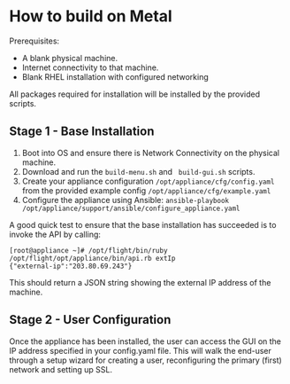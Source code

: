 # How to build on Metal

Prerequisites:
  - A blank physical machine.
  - Internet connectivity to that machine.
  - Blank RHEL installation with configured networking

All packages required for installation will be installed by the provided scripts.

## Stage 1 - Base Installation

1. Boot into OS and ensure there is Network Connectivity on the physical machine.
2. Download and run the `build-menu.sh` and ` build-gui.sh` scripts.
3. Create your appliance configuration `/opt/appliance/cfg/config.yaml` from the provided example config `/opt/appliance/cfg/example.yaml`
4. Configure the appliance using Ansible: `ansible-playbook /opt/appliance/support/ansible/configure_appliance.yaml`

A good quick test to ensure that the base installation has succeeded is to invoke the API by calling:

 ```
[root@appliance ~]# /opt/flight/bin/ruby /opt/flight/opt/appliance/bin/api.rb extIp
{"external-ip":"203.80.69.243"}
 ```
This should return a JSON string showing the external IP address of the machine. 

## Stage 2 - User Configuration

Once the appliance has been installed, the user can access the GUI on the IP address specified in your config.yaml file. This will walk the end-user through a setup wizard for creating a user, reconfiguring the primary (first) network and setting up SSL.
